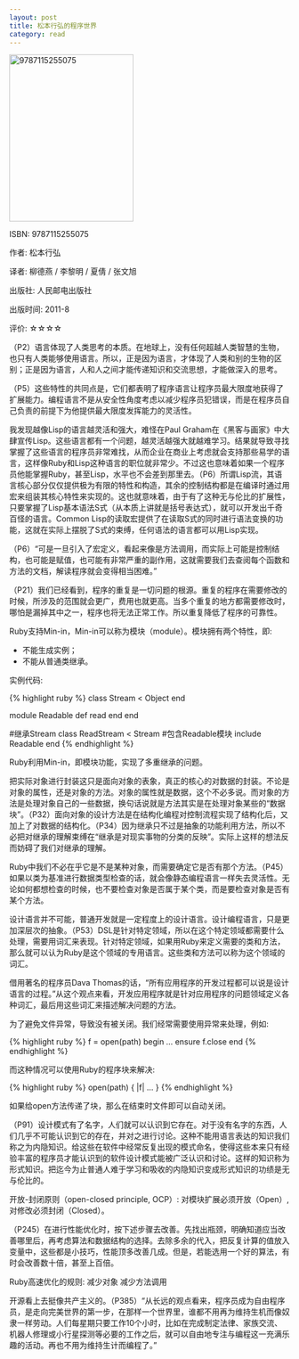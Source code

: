 ```yaml
---
layout: post
title: 松本行弘的程序世界
category: read
---
```

<img class="cover" alt="9787115255075" src="/images/2013/05/9787115255075-223x300.jpg" width="223" height="300" />

ISBN: 9787115255075

作者:  松本行弘

译者:  柳德燕 / 李黎明 / 夏倩 / 张文旭

出版社: 人民邮电出版社

出版时间: 2011-8

评价: ☆☆☆☆

（P2）语言体现了人类思考的本质。在地球上，没有任何超越人类智慧的生物，也只有人类能够使用语言。所以，正是因为语言，才体现了人类和别的生物的区别；正是因为语言，人和人之间才能传递知识和交流思想，才能做深入的思考。

（P5）这些特性的共同点是，它们都表明了程序语言让程序员最大限度地获得了扩展能力。编程语言不是从安全性角度考虑以减少程序员犯错误，而是在程序员自己负责的前提下为他提供最大限度发挥能力的灵活性。

我发现越像Lisp的语言越灵活和强大，难怪在Paul Graham在《黑客与画家》中大肆宣传Lisp。这些语言都有一个问题，越灵活越强大就越难学习。结果就导致寻找掌握了这些语言的程序员非常难找，从而企业在商业上考虑就会支持那些易学的语言，这样像Ruby和Lisp这种语言的职位就非常少。不过这也意味着如果一个程序员他能掌握Ruby，甚至Lisp，水平也不会差到那里去。（P6）所谓Lisp流，其语言核心部分仅仅提供极为有限的特性和构造，其余的控制结构都是在编译时通过用宏来组装其核心特性来实现的。这也就意味着，由于有了这种无与伦比的扩展性，只要掌握了Lisp基本语法S式（从本质上讲就是括号表达式），就可以开发出千奇百怪的语言。Common Lisp的读取宏提供了在读取S式的同时进行语法变换的功能，这就在实际上摆脱了S式的束缚，任何语法的语言都可以用Lisp实现。

（P6）“可是一旦引入了宏定义，看起来像是方法调用，而实际上可能是控制结构，也可能是赋值，也可能有非常严重的副作用，这就需要我们去查阅每个函数和方法的文档，解读程序就会变得相当困难。”

（P21）我们已经看到，程序的重复是一切问题的根源。重复的程序在需要修改的时候，所涉及的范围就会更广，费用也就更高。当多个重复的地方都需要修改时，哪怕是漏掉其中之一，程序也将无法正常工作。所以重复降低了程序的可靠性。

Ruby支持Min-in，Min-in可以称为模块（module）。模块拥有两个特性，即: 

*  不能生成实例；
*  不能从普通类继承。

实例代码: 

{% highlight ruby %}
class Stream < Object
end

module Readable
def read
end
end

#继承Stream
class ReadStream < Stream
#包含Readable模块
include Readable
end
{% endhighlight %}

Ruby利用Min-in，即模块功能，实现了多重继承的问题。

把实际对象进行封装这只是面向对象的表象，真正的核心的对数据的封装。不论是对象的属性，还是对象的方法。对象的属性就是数据，这个不必多说。而对象的方法是处理对象自己的一些数据，换句话说就是方法其实是在处理对象某些的“数据块”。（P32）面向对象的设计方法是在结构化编程对控制流程实现了结构化后，又加上了对数据的结构化。（P34）因为继承只不过是抽象的功能利用方法，所以不必把对继承的理解束缚在“继承是对现实事物的分类的反映”。实际上这样的想法反而妨碍了我们对继承的理解。

Ruby中我们不必在乎它是不是某种对象，而需要确定它是否有那个方法。（P45）如果以类为基准进行数据类型检查的话，就会像静态编程语言一样失去灵活性。无论如何都想检查的时候，也不要检查对象是否属于某个类，而是要检查对象是否有某个方法。

设计语言并不可能，普通开发就是一定程度上的设计语言。设计编程语言，只是更加深层次的抽象。（P53）DSL是针对特定领域，所以在这个特定领域都需要什么处理，需要用词汇来表现。针对特定领域，如果用Ruby来定义需要的类和方法，那么就可以认为Ruby是这个领域的专用语言。这些类和方法可以称为这个领域的词汇。

借用著名的程序员Dava Thomas的话，“所有应用程序的开发过程都可以说是设计语言的过程。”从这个观点来看，开发应用程序就是针对应用程序的问题领域定义各种词汇，最后用这些词汇来描述解决问题的方法。

为了避免文件异常，导致没有被关闭。我们经常需要使用异常来处理，例如: 

{% highlight ruby %}
f = open(path)
begin
…
ensure
f.close
end
{% endhighlight %}

而这种情况可以使用Ruby的程序块来解决: 

{% highlight ruby %}
open(path) { |f|
...
}
{% endhighlight %}

如果给open方法传递了块，那么在结束时文件即可以自动关闭。

（P91）设计模式有了名字，人们就可以认识到它存在。对于没有名字的东西，人们几乎不可能认识到它的存在，并对之进行讨论。这种不能用语言表达的知识我们称之为内隐知识。给这些在软件中经常反复出现的模式命名，使得这些本来只有经验丰富的程序员才能认识到的软件设计模式能被广泛认识和讨论。这样的知识称为形式知识。把迄今为止普通人难于学习和吸收的内隐知识变成形式知识的功绩是无与伦比的。

开放-封闭原则（open-closed principle, OCP）: 对模块扩展必须开放（Open）,对修改必须封闭（Closed）。

（P245）在进行性能优化时，按下述步骤去改善。先找出瓶颈，明确知道应当改善哪里后，再考虑算法和数据结构的选择。去除多余的代入，把反复计算的值放入变量中，这些都是小技巧，性能顶多改善几成。但是，若能选用一个好的算法，有时会改善数十倍，甚至上百倍。

Ruby高速优化的规则: 
减少对象
减少方法调用

开源看上去挺像共产主义的。（P385）“从长远的观点看来，程序员成为自由程序员，是走向完美世界的第一步，在那样一个世界里，谁都不用再为维持生机而像奴隶一样劳动。人们每星期只要工作10个小时，比如在完成制定法律、家族交流、机器人修理或小行星探测等必要的工作之后，就可以自由地专注与编程这一充满乐趣的活动。再也不用为维持生计而编程了。”
